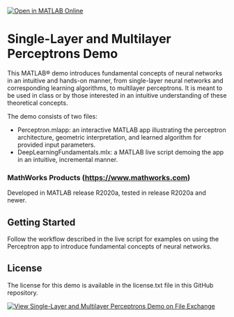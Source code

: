 [![Open in MATLAB Online](https://www.mathworks.com/images/responsive/global/open-in-matlab-online.svg)](https://matlab.mathworks.com/open/github/v1?repo=MathWorks-Teaching-Resources/Single-Layer-Multilayer-Perceptrons-Demo)

# Single-Layer and Multilayer Perceptrons Demo
This MATLAB® demo introduces fundamental concepts of neural networks in an intuitive and hands-on manner, from single-layer neural networks and corresponding learning algorithms, to multilayer perceptrons. It is meant to be used in class or by those interested in an intuitive understanding of these theoretical concepts.

The demo consists of two files:
- Perceptron.mlapp: an interactive MATLAB app illustrating the perceptron architecture, geometric interpretation, and learned algorithm for provided input parameters.
- DeepLearningFundamentals.mlx: a MATLAB live script demoing the app in an intuitive, incremental manner.

### MathWorks Products (https://www.mathworks.com)
Developed in MATLAB release R2020a, tested in release R2020a and newer.

## Getting Started 
Follow the workflow described in the live script for examples on using the Perceptron app to introduce fundamental concepts of neural networks.

## License
The license for this demo is available in the license.txt file in this GitHub repository.

[![View Single-Layer and Multilayer Perceptrons Demo on File Exchange](https://www.mathworks.com/matlabcentral/images/matlab-file-exchange.svg)](https://www.mathworks.com/matlabcentral/fileexchange/98904-single-layer-and-multilayer-perceptrons-demo)

